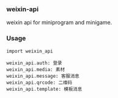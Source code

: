 ### weixin-api
weixin api for miniprogram and minigame.

### Usage
```
import weixin_api

weixin_api.auth: 登录
weixin_api.media: 素材
weixin_api.message: 客服消息
weixin_api.qrcode: 二维码
weixin_api.template: 模板消息
```